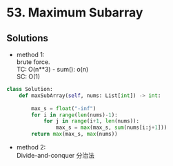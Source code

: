 # 53. Maximum Subarray

## Solutions
- method 1:\
brute force.\
TC: O(n**3) - sum(): o(n)\
SC: O(1)

```python
class Solution:
    def maxSubArray(self, nums: List[int]) -> int:
 
        max_s = float("-inf")
        for i in range(len(nums)-1):
            for j in range(i+1, len(nums)):
                max_s = max(max_s, sum(nums[i:j+1]))
        return max(max_s, max(nums))
```

- method 2:\
Divide-and-conquer 分治法
